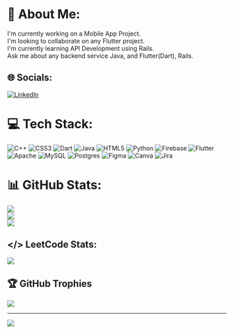 # 💫 About Me:
I'm currently working on a Mobile App Project.<br>I'm looking to collaborate on any Flutter project.<br>I'm currently learning API Development using Rails.<br>Ask me about any backend service Java, and Flutter(Dart), Rails.


## 🌐 Socials:
[![LinkedIn](https://img.shields.io/badge/LinkedIn-%230077B5.svg?logo=linkedin&logoColor=white)](https://www.linkedin.com/in/alazarlemma02/) 

# 💻 Tech Stack:
![C++](https://img.shields.io/badge/c++-%2300599C.svg?style=for-the-badge&logo=c%2B%2B&logoColor=white) ![CSS3](https://img.shields.io/badge/css3-%231572B6.svg?style=for-the-badge&logo=css3&logoColor=white) ![Dart](https://img.shields.io/badge/dart-%230175C2.svg?style=for-the-badge&logo=dart&logoColor=white) ![Java](https://img.shields.io/badge/java-%23ED8B00.svg?style=for-the-badge&logo=java&logoColor=white) ![HTML5](https://img.shields.io/badge/html5-%23E34F26.svg?style=for-the-badge&logo=html5&logoColor=white) ![Python](https://img.shields.io/badge/python-3670A0?style=for-the-badge&logo=python&logoColor=ffdd54) ![Firebase](https://img.shields.io/badge/firebase-%23039BE5.svg?style=for-the-badge&logo=firebase) ![Flutter](https://img.shields.io/badge/Flutter-%2302569B.svg?style=for-the-badge&logo=Flutter&logoColor=white) ![Apache](https://img.shields.io/badge/apache-%23D42029.svg?style=for-the-badge&logo=apache&logoColor=white) ![MySQL](https://img.shields.io/badge/mysql-%2300f.svg?style=for-the-badge&logo=mysql&logoColor=white) ![Postgres](https://img.shields.io/badge/postgres-%23316192.svg?style=for-the-badge&logo=postgresql&logoColor=white) 	![Figma](https://img.shields.io/badge/figma-%23F24E1E.svg?style=for-the-badge&logo=figma&logoColor=white) ![Canva](https://img.shields.io/badge/Canva-%2300C4CC.svg?style=for-the-badge&logo=Canva&logoColor=white) ![Jira](https://img.shields.io/badge/jira-%230A0FFF.svg?style=for-the-badge&logo=jira&logoColor=white)

# 📊 GitHub Stats:

![](https://github-readme-stats.vercel.app/api?username=alazarlemma02&theme=tokyonight&hide_border=true&include_all_commits=true&count_private=true)<br/>
![](https://github-readme-streak-stats.herokuapp.com/?user=alazarlemma02&theme=tokyonight&hide_border=true)<br/>
![](https://github-readme-stats.vercel.app/api/top-langs/?username=alazarlemma02&theme=tokyonight&hide_border=true&include_all_commits=true&count_private=true&layout=compact)<br/>
## **</>** LeetCode Stats:
![](https://leetcard.jacoblin.cool/alazar10?ext=heatmap)<br/>
## 🏆 GitHub Trophies
![](https://github-profile-trophy.vercel.app/?username=alazarlemma02&theme=radical&no-frame=false&no-bg=false&margin-w=4)

---
[![](https://visitcount.itsvg.in/api?id=alazarlemma02&icon=9&color=9)](https://visitcount.itsvg.in)

<!-- Proudly created with GPRM ( https://gprm.itsvg.in ) -->
